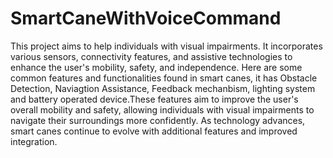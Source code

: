 # SmartCaneWithVoiceCommand
This project aims to help individuals with visual impairments. It incorporates various sensors, connectivity features, and assistive technologies to enhance the user's mobility, safety, and independence. Here are some common features and functionalities found in smart canes, it has Obstacle Detection, Naviagtion Assistance, Feedback mechanbism, lighting system and battery operated device.These features aim to improve the user's overall mobility and safety, allowing individuals with visual impairments to navigate their surroundings more confidently. As technology advances, smart canes continue to evolve with additional features and improved integration.
